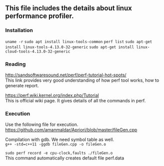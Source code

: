 
## This file includes the details about linux performance profiler.

### Installation
`uname -r`
`sudo apt install linux-tools-common`
`perf list`
`sudo apt-get install linux-tools-4.13.0-32-generic`
`sudo apt-get install linux-cloud-tools-4.13.0-32-generic`


### Reading

http://sandsoftwaresound.net/perf/perf-tutorial-hot-spots/ <br />
This link provides very good understanding of how perf tool works, how to generate 
report. 

https://perf.wiki.kernel.org/index.php/Tutorial <br />
This is official wiki page. It gives details of all the commands in perf.


### Execution

Use the following file for execution. <br />
https://github.com/amanmaldar/Apriori/blob/master/fileGen.cpp

Compilation with gdb. We need symbol table as well. <br />
`g++ -std=c++11 -ggdb fileGen.cpp -o fileGen.o`

`sudo perf record -e cpu-clock,faults ./fileGen.o` <br />
This command automatically creates default file perf.data



